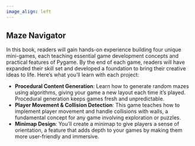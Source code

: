 ```yaml
---
image_align: left
---
```


## Maze Navigator

In this book, readers will gain hands-on experience building four unique mini-games, each teaching essential game development concepts and practical features of Pygame. By the end of each game, readers will have expanded their skill set and developed a foundation to bring their creative ideas to life. Here’s what you’ll learn with each project:

- **Procedural Content Generation**: Learn how to generate random mazes using algorithms, giving your game a new layout each time it’s played.
Procedural generation keeps games fresh and unpredictable.
- **Player Movement & Collision Detection**: This game teaches how to implement player movement and handle collisions with walls, a fundamental concept for any game involving exploration or puzzles.
- **Minimap Design**: You’ll create a minimap to give players a sense of orientation, a feature that adds depth to your games by making them more user-friendly and immersive.

<br>
